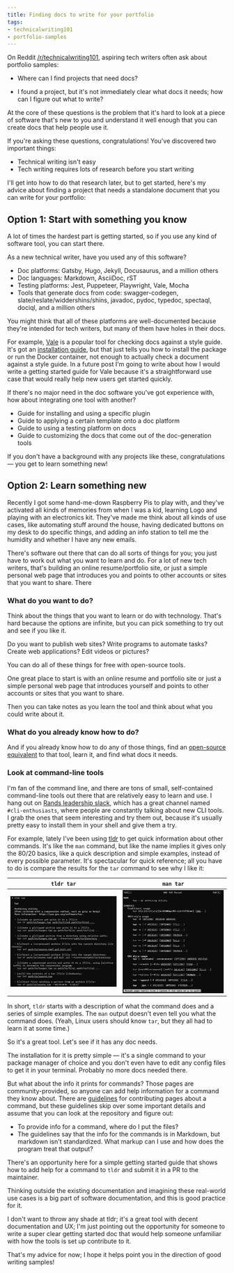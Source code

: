 ```yaml
---
title: Finding docs to write for your portfolio
tags:
- technicalwriting101
- portfolio-samples
---
```


On Reddit [/r/technicalwriting101](https://www.reddit.com/r/technicalwriting101/), aspiring tech writers often ask about portfolio samples:

- Where can I find projects that need docs?
<!--more-->
- I found a project, but it's not immediately clear what docs it needs; how can I figure out what to write?

At the core of these questions is the problem that it's hard to look at a piece of software that's new to you and understand it well enough that you can create docs that help people use it.

If you're asking these questions, congratulations!
You've discovered two important things:

- Technical writing isn't easy
- Tech writing requires lots of research before you start writing

I'll get into how to do that research later, but to get started, here's my advice about finding a project that needs a standalone document that you can write for your portfolio:

## Option 1: Start with something you know

A lot of times the hardest part is getting started, so if you use any kind of software tool, you can start there.

As a new technical writer, have you used any of this software?

- Doc platforms: Gatsby, Hugo, Jekyll, Docusaurus, and a million others
- Doc languages: Markdown, AsciiDoc, rST
- Testing platforms: Jest, Puppeteer, Playwright, Vale, Mocha
- Tools that generate docs from code: swagger-codegen, slate/reslate/widdershins/shins, javadoc, pydoc, typedoc, spectaql, dociql, and a million others

You might think that all of these platforms are well-documented because they're intended for tech writers, but many of them have holes in their docs.

For example, [Vale](https://vale.sh) is a popular tool for checking docs against a style guide.
It's got an [installation guide](https://vale.sh/docs/vale-cli/installation/), but that just tells you how to install the package or run the Docker container, not enough to actually check a document against a style guide.
In a future post I'm going to write about how I would write a getting started guide for Vale because it's a straightforward use case that would really help new users get started quickly.

If there's no major need in the doc software you've got experience with, how about integrating one tool with another?

- Guide for installing and using a specific plugin
- Guide to applying a certain template onto a doc platform
- Guide to using a testing platform on docs
- Guide to customizing the docs that come out of the doc-generation tools

If you don't have a background with any projects like these, congratulations — you get to learn something new!

## Option 2: Learn something new

Recently I got some hand-me-down Raspberry Pis to play with, and they've activated all kinds of memories from when I was a kid, learning Logo and playing with an electronics kit.
They've made me think about all kinds of use cases, like automating stuff around the house, having dedicated buttons on my desk to do specific things, and adding an info station to tell me the humidity and whether I have any new emails.

There's software out there that can do all sorts of things for you; you just have to work out what you want to learn and do.
For a lot of new tech writers, that's building an online resume/portfolio site, or just a simple personal web page that introduces you and points to other accounts or sites that you want to share.
There

### What do you want to do?

Think about the things that you want to learn or do with technology.
That's hard because the options are infinite, but you can pick something to try out and see if you like it.

Do you want to publish web sites?
Write programs to automate tasks?
Create web applications?
Edit videos or pictures?

You can do all of these things for free with open-source tools.

One great place to start is with an online resume and portfolio site or just a simple personal web page that introduces yourself and points to other accounts or sites that you want to share.

Then you can take notes as you learn the tool and think about what you could write about it.

### What do you already know how to do?

And if you already know how to do any of those things, find an [open-source equivalent](https://github.com/btw-so/open-source-alternatives) to that tool, learn it, and find what docs it needs.

### Look at command-line tools

I'm fan of the command line, and there are tons of small, self-contained command-line tools out there that are relatively easy to learn and use.
I hang out on [Rands leadership slack](https://randsinrepose.com/welcome-to-rands-leadership-slack/), which has a great channel named `#cli-enthusiasts`, where people are constantly talking about new CLI tools.
I grab the ones that seem interesting and try them out, because it's usually pretty easy to install them in your shell and give them a try.

For example, lately I've been using [tldr](https://github.com/tldr-pages/tldr) to get quick information about other commands.
It's like the `man` command, but like the name implies it gives only the 80/20 basics, like a quick description and simple examples, instead of every possible parameter.
It's spectacular for quick reference; all you have to do is compare the results for the `tar` command to see why I like it:

| `tldr tar` | `man tar` |
|---|---|
| ![The output of the `tldr` command for the `tar` command](/assets/images/blog/tldr-tar.png) | ![The output of the `man` command for the `tar` command](/assets/images/blog/man-tar.png) |

In short, `tldr` starts with a description of what the command does and a series of simple examples.
The `man` output doesn't even tell you what the command does.
(Yeah, Linux users should know `tar`, but they all had to learn it at some time.)

So it's a great tool.
Let's see if it has any doc needs.

The installation for it is pretty simple — it's a single command to your package manager of choice and you don't even have to edit any config files to get it in your terminal.
Probably no more docs needed there.

But what about the info it prints for commands?
Those pages are community-provided, so anyone can add help information for a command they know about.
There are [guidelines](https://github.com/tldr-pages/tldr/blob/main/CONTRIBUTING.md) for contributing pages about a command, but these guidelines skip over some important details and assume that you can look at the repository and figure out:

- To provide info for a command, where do I put the files?
- The guidelines say that the info for the commands is in Markdown, but markdown isn't standardized. What markup can I use and how does the program treat that output?

There's an opportunity here for a simple getting started guide that shows how to add help for a command to `tldr` and submit it in a PR to the maintainer.

Thinking outside the existing documentation and imagining these real-world use cases is a big part of software documentation, and this is good practice for it.

I don't want to throw any shade at tldr; it's a great tool with decent documentation and UX; I'm just pointing out the opportunity for someone to write a super clear getting started doc that would help someone unfamiliar with how the tools is set up contribute to it.

That's my advice for now; I hope it helps point you in the direction of good writing samples!
